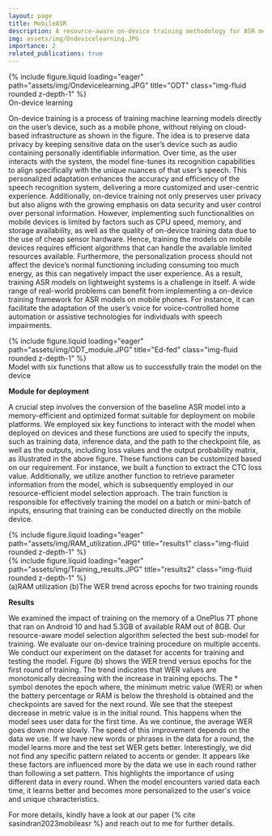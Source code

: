 ```yaml
---
layout: page
title: MobileASR
description: A resource-aware on-device training methodology for ASR models on mobilephones
img: assets/img/Ondevicelearning.JPG
importance: 2
related_publications: true
---
```


<div class="row justify-content-sm-center">
    <div class="col-sm-4 mt-3 mt-md-0">
        {% include figure.liquid loading="eager" path="assets/img/Ondevicelearning.JPG" title="ODT" class="img-fluid rounded z-depth-1" %}
    </div>
</div>
<div class="caption"> On-device learning
</div>

On-device training is a process of training machine learning models directly on the user’s device, such as a mobile phone, without relying on cloud-based infrastructure as shown in the figure. The idea is to preserve data privacy by keeping sensitive data on the user’s device such as audio containing personally identifiable information. Over time, as the user interacts with the system, the model fine-tunes its recognition capabilities to align specifically with the unique nuances of that user’s speech. This personalized adaptation enhances the accuracy and efficiency of the speech recognition system, delivering a more customized and user-centric experience. Additionally, on-device training not only preserves user privacy but also aligns with the growing emphasis on data security and user control over personal information.
However, implementing such functionalities on mobile devices is limited by factors such as CPU speed, memory, and storage availability, as well as the quality of on-device training data due to the use of cheap sensor hardware. Hence, training the models on mobile devices requires efficient algorithms that can handle the available limited resources available. Furthermore, the personalization process should not affect the device’s normal functioning including consuming too much energy, as this can negatively impact the user experience. As a result, training ASR models on lightweight systems is a challenge in itself. A wide range of real-world problems can benefit from implementing a on-device training framework for ASR models on mobile phones. For instance, it can facilitate the adaptation of the user’s voice for voice-controlled home automation or assistive technologies for individuals with speech impairments.

<div class="row justify-content-sm-center">
    <div class="col-sm-8 mt-3 mt-md-0">
        {% include figure.liquid loading="eager" path="assets/img/ODT_module.JPG" title="Ed-fed" class="img-fluid rounded z-depth-1" %}
    </div>
</div>
<div class="caption">
Model with six functions that allow us to successfully train the model on the device
</div>

**Module for deployment**

A crucial step involves the conversion of the baseline ASR model into a memory-efficient and optimized format suitable for deployment on mobile platforms. We employed six key functions to interact with the model when deployed on devices and these functions are used to specify the inputs, such as training data, inference data, and the path to the checkpoint file, as well as the outputs, including loss values and the output probability matrix, as illustrated in the above figure. These functions can be customized based on our requirement. For instance, we built a function to extract the CTC loss value. Additionally, we utilize another function to retrieve parameter information from the model, which is subsequently employed in our resource-efficient model selection approach. The train function is responsible for effectively training the model on a batch or mini-batch of inputs, ensuring that training can be conducted directly on the mobile device.


<div class="row">
    <div class="col-sm-6 mt-3 mt-md-0">
        {% include figure.liquid loading="eager" path="assets/img/RAM_utilization.JPG" title="results1" class="img-fluid rounded z-depth-1" %}
    </div>
    <div class="col-sm-6 mt-3 mt-md-0">
        {% include figure.liquid loading="eager" path="assets/img/Training_results.JPG" title="results2" class="img-fluid rounded z-depth-1" %}
    </div>
</div>
<div class="caption">
(a)RAM utilization (b)The WER trend across epochs for two training rounds
</div>


**Results**

We examined the impact of training on the memory of a OnePlus 7T phone that ran on Android 10 and had 5.3GB of available RAM out of 8GB. Our resource-aware model selection algorithm selected the best sub-model for training. We evaluate our on-device training procedure on multiple accents. We conduct our experiment on the dataset for accents for training and testing the model. Figure (b) shows the WER trend versus epochs for the first round of training. The trend indicates that WER values are monotonically decreasing with the increase in training epochs. The * symbol denotes the epoch where, the minimum metric value (WER) or when the battery percentage or RAM is below the threshold is obtained and the checkpoints are saved for the next round. We see that the steepest decrease in metric value is in the initial round. This happens when the model sees user data for the first time. As we continue, the average WER goes down more slowly. The speed of this improvement depends on the data we use. If we have new words or phrases in the data for a round, the model learns more and the test set WER gets better. Interestingly, we did not find any specific pattern related to accents or gender. It appears like these factors are influenced more by the data we use in each round rather than following a set pattern. This highlights the importance of using different data in every round. When the model encounters varied data each time, it learns better and becomes more personalized to the user's voice and unique characteristics.

For more details, kindly have a look at our paper {% cite sasindran2023mobileasr %} and reach out to me for further details.
